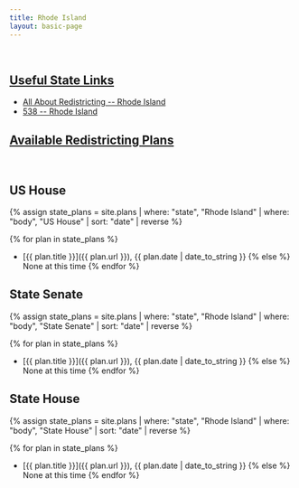 ```yaml
---
title: Rhode Island
layout: basic-page
---
```


<br>

<u>Useful State Links</u>
---

- [All About Redistricting -- Rhode Island](https://redistricting.lls.edu/state/rhode-island/?cycle=2020&level=Congress&startdate=)
- [538 -- Rhode Island](https://projects.fivethirtyeight.com/redistricting-2022-maps/rhode-island/)

<u>Available Redistricting Plans</u>
---

<br>

US House
---
{% assign state_plans = site.plans | where: "state", "Rhode Island" | where: "body", "US House" | sort: "date" | reverse %}

{% for plan in state_plans %}
- [{{ plan.title }}]({{ plan.url }}), {{ plan.date | date_to_string }}
{% else %}
None at this time
{% endfor %}

State Senate
---
{% assign state_plans = site.plans | where: "state", "Rhode Island" | where: "body", "State Senate" | sort: "date" | reverse %}

{% for plan in state_plans %}
- [{{ plan.title }}]({{ plan.url }}), {{ plan.date | date_to_string }}
{% else %}
None at this time
{% endfor %}


State House
---
{% assign state_plans = site.plans | where: "state", "Rhode Island" | where: "body", "State House" | sort: "date" | reverse %}

{% for plan in state_plans %}
- [{{ plan.title }}]({{ plan.url }}), {{ plan.date | date_to_string }}
{% else %}
None at this time
{% endfor %}
